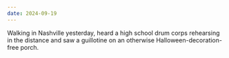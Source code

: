 ```yaml
---
date: 2024-09-19
---
```


Walking in Nashville yesterday, heard a high school drum corps rehearsing in the distance and saw a guillotine on an otherwise Halloween-decoration-free porch.
